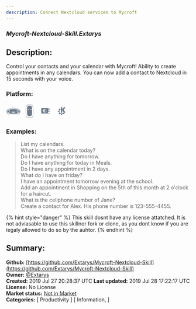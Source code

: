 ```yaml
---
description: Connect Nextcloud services to Mycroft
---
```


### _Mycroft-Nextcloud-Skill.Extarys_  
## Description:  
Control your contacts and your calendar with Mycroft!
Ability to create appointments in any calendars.
You can now add a contact to Nextcloud in 15 seconds with your voice.  
### Platform:  
 ![Mark I](../.gitbook/assets/mark-1-icon.png)  ![Mark II](../.gitbook/assets/mark-2-icon.png)  ![Picroft](../.gitbook/assets/picroft-icon.png)  ![plasmoid](../.gitbook/assets/kde.png)   
### Examples:  
> List my calendars.  
> What is on the calendar today?  
> Do I have anything for tomorrow.  
> Do I have anything for today in Meals.  
> Do I have any appointment in 2 days.  
> What do I have on friday?  
> I have an appointment tomorrow evening at the school.  
> Add an appointment in Shopping on the 5th of this month at 2 o'clock for a haircut.  
> What is the cellphone number of Jane?  
> Create a contact for Alex. His phone number is 123-555-4455.  
  
{% hint style="danger" %}
This skill dosnt have any license attatched. It is not adviasable to use this skillnor fork or clone, as you dont know if you are legaly allowed to do so by the auhtor.
{% endhint %}
  
## Summary:  
**Github:** [https://github.com/Extarys/Mycroft-Nextcloud-Skill](https://github.com/Extarys/Mycroft-Nextcloud-Skill)  
**Owner:** [@Extarys](https://github.com/Extarys)  
**Created:** 2019 Jul 27 20:28:37 UTC  **Last updated:** 2019 Jul 28 17:22:17 UTC  
**License:** No License  
**Market status:** [Not in Market](https://market.mycroft.ai/skill/)  
**Categories:** [ Productivity ] [ Information, ]   

